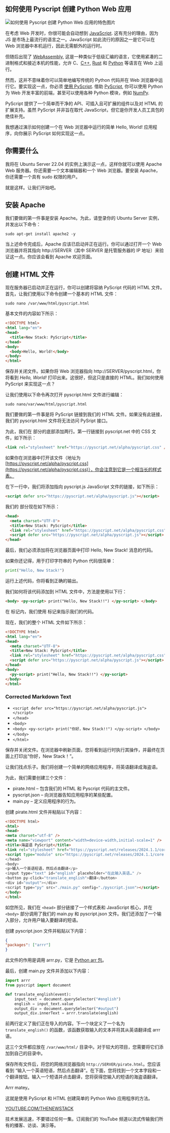 ## 如何使用 Pyscript 创建 Python Web 应用

![如何使用 Pyscript 创建 Python Web 应用的特色图片](https://cdn.thenewstack.io/media/2024/05/40cb9c0f-line-1184810_1280-1024x690.jpg)

在考虑 Web 开发时，你很可能会自动想到 [JavaScript](https://thenewstack.io/javascript/). 这有充分的理由，因为 JS 是市场上最流行的语言之一。JavaScript 如此流行的原因之一是它可以在 Web 浏览器中本机运行，因此无需额外的运行时。

但随后出现了 [WebAssembly](https://thenewstack.io/webassembly/), 这是一种类似于低级汇编的语言，它使用紧凑的二进制格式和接近本机的性能，允许 C、[C++](https://thenewstack.io/google-spends-1-million-to-make-rust-c-interoperable/), [Rust](https://thenewstack.io/rust-on-the-rise-new-advocacy-expected-to-advance-adoption/) 和 [Python](https://thenewstack.io/an-introduction-to-python-for-non-programmers/) 等语言在 Web 上运行。

然而，这并不意味着你可以简单地编写传统的 Python 代码并在 Web 浏览器中运行它。要实现这一点，你必须 [使用 PyScript](https://thenewstack.io/python-in-the-browser-free-pyscript-saas-launches/). 借助 [PyScript](https://pyscript.net/), 你可以使用 Python 为 Web 开发丰富的前端，甚至可以使用各种 Python 模块，例如 [NumPy](https://numpy.org/).

PyScript 提供了一个简单而干净的 API、可插入且可扩展的组件以及对 HTML 的扩展支持。虽然 PyScript 并非旨在取代 JavaScript，但它是你开发人员工具包的绝佳补充。

我想通过演示如何创建一个在 Web 浏览器中运行的简单 Hello, World! 应用程序，向你展示 PyScript 如何实现这一点。

## 你需要什么

我将在 Ubuntu Server 22.04 的实例上演示这一点，这样你就可以使用 Apache Web 服务器。你还需要一个文本编辑器和一个 Web 浏览器。要安装 Apache，你还需要一个具有 sudo 权限的用户。

就是这样。让我们开始吧。

## 安装 Apache

我们要做的第一件事是安装 Apache。为此，请登录你的 Ubuntu Server 实例，并发出以下命令：

```
sudo apt-get install apache2 -y
```

当上述命令完成后，Apache 应该已启动并正在运行。你可以通过打开一个 Web 浏览器并将其指向 http://SERVER（其中 SERVER 是托管服务器的 IP 地址）来验证这一点。你应该会看到 Apache 欢迎页面。

## 创建 HTML 文件

现在服务器已启动并正在运行，你可以创建将容纳 PyScript 代码的 HTML 文件。首先，让我们使用以下命令创建一个基本的 HTML 文件：

```
sudo nano /var/www/html/pyscript.html
```

基本文件的内容如下所示：

```html
<!DOCTYPE html>
<html lang="en">
<head>
  <title>New Stack: PyScript</title>
</head>
<body>
  <body>Hello, World!</body>
</body>
</html>
```

保存并关闭文件。如果你将 Web 浏览器指向 http://SERVER/pyscript.html，你将看到 *Hello, World!* 打印出来。这很好，但这只是直接的 HTML。我们如何使用 PyScript 来实现这一点？

让我们使用以下命令再次打开 pyscript.html 文件进行编辑：

```
sudo nano/var/www/html/pyscript.html
```

我们要做的第一件事是将 PyScript 链接到我们的 HTML 文件。如果没有此链接，我们的 pyscript.html 文件将无法访问 PySript 接口。

为此，我们在 <head> 部分的底部添加两行。第一行链接到 pyscript.net 中的 CSS 文件，如下所示：

```html
<link rel="stylesheet" href="https://pyscript.net/alpha/pyscript.css" />
```

如果你在浏览器中打开该文件（地址为 [https://pyscript.net/alpha/pyscript.css](https://pyscript.net/alpha/pyscript.css)），你会注意到它是一个相当长的样式表。

在下一行中，我们将添加指向 pyscript.js JavaScript 文件的链接，如下所示：

```html
<script defer src="https://pyscript.net/alpha/pyscript.js"></script>
```

我们的 <head> 部分现在如下所示：

```html
<head>
  <meta charset="UTF-8">
  <title>New Stack: PyScript</title>
  <link rel="stylesheet" href="https://pyscript.net/alpha/pyscript.css" />
  <script defer src="https://pyscript.net/alpha/pyscript.js"></script>
</head>
```

最后，我们必须添加将在浏览器页面中打印 Hello, New Stack! 消息的代码。

如果你还记得，用于打印字符串的 Python 代码很简单：

```python
print("Hello, New Stack!")
```

运行上述代码，你将看到正确的输出。

我们如何将该代码添加到 HTML 文件中，方法是使用以下行：

```html
<body> <py-script> print("Hello, New Stack!!") </py-script> </body>
```

在 <body></body> 标记内，我们使用 <py-script></py-script> 标记来指示我们的代码。

现在，我们的整个 HTML 文件如下所示：

```html
<!DOCTYPE html>
<html lang="en">
<head>
  <meta charset="UTF-8">
  <title>New Stack: PyScript</title>
  <link rel="stylesheet" href="https://pyscript.net/alpha/pyscript.css" />
  <script defer src="https://pyscript.net/alpha/pyscript.js"></script>
</head>
<body>
  <py-script> print("Hello, New Stack!!") </py-script>
</body>
</html>
```
### Corrected Markdown Text

* `<script defer src="https://pyscript.net/alpha/pyscript.js"></script>`
* `</head>`
* `<body>`
* `<body> <py-script> print("你好，New Stack!!") </py-script> </body>`
* `</body>`
* `</html>`

保存并关闭文件。在浏览器中刷新页面，您将看到运行时执行其操作，并最终在页面上打印出“你好，New Stack！”。

让我们找点乐子。我们将创建一个简单的网络应用程序，将英语翻译成海盗语。

为此，我们需要创建三个文件：

- pirate.html – 包含我们的 HTML 和 Pyscript 代码的主文件。
- pyscript.json – 向浏览器告知应用程序的某些配置。
- main.py – 定义应用程序的行为。

创建 pirate.html 文件并粘贴以下内容：

```html
<!DOCTYPE html>
<html>
<head>
<meta charset="utf-8" />
<meta name="viewport" content="width=device-width,initial-scale=1" />
<title>海盗语 PyScript</title>
<link rel="stylesheet" href="https://pyscript.net/releases/2024.1.1/core." />
<script type="module" src="https://pyscript.net/releases/2024.1.1/core.js">
</head>
<body>
<p>输入一个英语短语，然后点击翻译</p>
<input type="text" id="english" placeholder="在此输入英语…" />
<button py-click="translate_english">翻译</button>
<div id="output"></div>
<script type="py" src="./main.py" config="./pyscript.json"></script>
</body>
</html>
```

如您所见，我们在 `<head>` 部分链接了一个样式表和 JavaScript 核心，并在 `<body>` 部分调用了我们的 main.py 和 pyscript.json 文件。我们还添加了一个输入部分，允许用户输入要翻译的短语。

创建 pyscript.json 文件并粘贴以下内容：

```json
{
"packages": ["arrr"]
}
```

此文件的作用是调用 arrr.py，它是 [Python arr 包](https://arrr.readthedocs.io/en/latest/)。

最后，创建 main.py 文件并添加以下内容：

```python
import arrr
from pyscript import document

def translate_english(event):
    input_text = document.querySelector("#english")
    english = input_text.value
    output_div = document.querySelector("#output")
    output_div.innerText = arrr.translate(english)
```

前两行定义了我们正在导入的内容。下一个块定义了一个名为 `translate_english()` 的函数，该函数获取输入的文本并将其从英语翻译成 arrr 语。

这三个文件都应放在 `/var/www/html/` 目录中。对于较大的项目，您需要将它们添加到自己的目录中。

保存所有文件后，将您的网络浏览器指向 `http://SERVER/pirate.html`。您应该看到 “输入一个英语短语，然后点击翻译”。在下面，您将找到一个文本字段和一个翻译按钮。输入一个短语并点击翻译，您将获得您输入的短语的海盗语翻译。

Arrr matey。

这就是使用 PyScript 和 HTML 创建简单的 Python Web 应用程序的方法。

[YOUTUBE.COM/THENEWSTACK](https://youtube.com/thenewstack?sub_confirmation=1)

技术发展迅速，不要错过任何一集。订阅我们的 YouTube 频道以流式传输我们所有的播客、访谈、演示等。